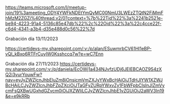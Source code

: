 https://teams.microsoft.com/l/meetup-join/19%3ameeting_ODY4YWFkNDEtYmQyMC00NmU3LWEzZTQtN2FiMmFhMzM2ZGZi%40thread.v2/0?context=%7b%22Tid%22%3a%2241b2521e-be94-4223-91a4-5136c85e47db%22%2c%22Oid%22%3a%22c4cce22f-c6d4-4341-a3b4-d35e488d0c56%22%7d

Grabación día 13/11/2023

https://certidevs-my.sharepoint.com/:v:/p/alan/ESuwmrbCV61Hl1eBP-vQI_kBxo6RTFrCuyIW0Ksshccq7w?e=wC7Enn

Grabación día 27/11/2023
https://certidevs-my.sharepoint.com/:v:/p/daniela/EcOWj1a434NJvfzUDj6JElEBCAOZ9S4zXQ2i3vurYouwFw?nav=eyJyZWZlcnJhbEluZm8iOnsicmVmZXJyYWxBcHAiOiJTdHJlYW1XZWJBcHAiLCJyZWZlcnJhbFZpZXciOiJTaGFyZURpYWxvZy1FbWFpbCIsInJlZmVycmFsQXBwUGxhdGZvcm0iOiJXZWIiLCJyZWZlcnJhbE1vZGUiOiJ2aWV3In19&e=e9kRRb
